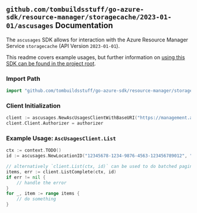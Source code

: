 
## `github.com/tombuildsstuff/go-azure-sdk/resource-manager/storagecache/2023-01-01/ascusages` Documentation

The `ascusages` SDK allows for interaction with the Azure Resource Manager Service `storagecache` (API Version `2023-01-01`).

This readme covers example usages, but further information on [using this SDK can be found in the project root](https://github.com/tombuildsstuff/go-azure-sdk/tree/main/docs).

### Import Path

```go
import "github.com/tombuildsstuff/go-azure-sdk/resource-manager/storagecache/2023-01-01/ascusages"
```


### Client Initialization

```go
client := ascusages.NewAscUsagesClientWithBaseURI("https://management.azure.com")
client.Client.Authorizer = authorizer
```


### Example Usage: `AscUsagesClient.List`

```go
ctx := context.TODO()
id := ascusages.NewLocationID("12345678-1234-9876-4563-123456789012", "locationValue")

// alternatively `client.List(ctx, id)` can be used to do batched pagination
items, err := client.ListComplete(ctx, id)
if err != nil {
	// handle the error
}
for _, item := range items {
	// do something
}
```
